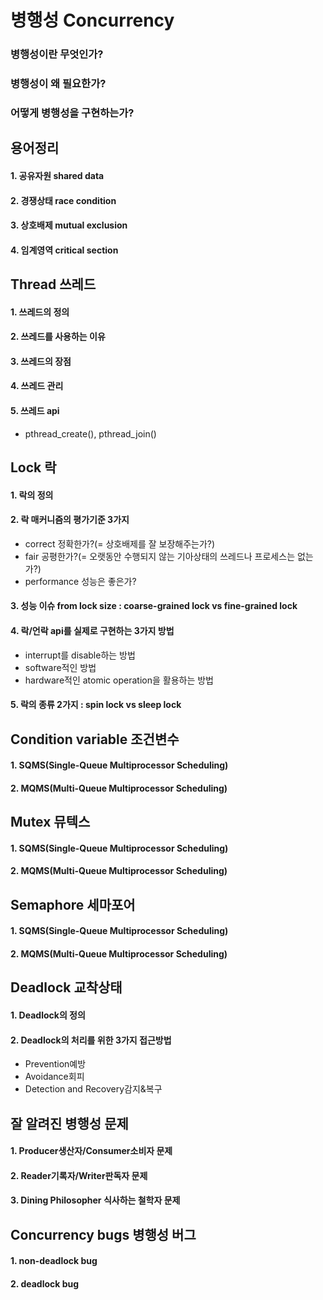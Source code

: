 # 병행성 Concurrency
### 병행성이란 무엇인가?
### 병행성이 왜 필요한가?
### 어떻게 병행성을 구현하는가? 

## 용어정리
  #### 1. 공유자원 shared data
  #### 2. 경쟁상태 race condition
  #### 3. 상호배제 mutual exclusion
  #### 4. 임계영역 critical section



## Thread 쓰레드
  #### 1. 쓰레드의 정의
  #### 2. 쓰레드를 사용하는 이유
  #### 3. 쓰레드의 장점
  #### 4. 쓰레드 관리
  #### 5. 쓰레드 api
  - pthread_create(), pthread_join()

## Lock 락
  #### 1. 락의 정의
  #### 2. 락 매커니즘의 평가기준 3가지
  - correct 정확한가?(= 상호배제를 잘 보장해주는가?)
  - fair 공평한가?(= 오랫동안 수행되지 않는 기아상태의 쓰레드나 프로세스는 없는가?)
  - performance 성능은 좋은가?
  #### 3. 성능 이슈 from lock size : coarse-grained lock vs fine-grained lock
  #### 4. 락/언락 api를 실제로 구현하는 3가지 방법
  - interrupt를 disable하는 방법
  - software적인 방법
  - hardware적인 atomic operation을 활용하는 방법
  #### 5. 락의 종류 2가지 : spin lock vs sleep lock
  

## Condition variable 조건변수
  #### 1. SQMS(Single-Queue Multiprocessor Scheduling)
  #### 2. MQMS(Multi-Queue Multiprocessor Scheduling)
  
  
## Mutex 뮤텍스
  #### 1. SQMS(Single-Queue Multiprocessor Scheduling)
  #### 2. MQMS(Multi-Queue Multiprocessor Scheduling)
  

## Semaphore 세마포어
  #### 1. SQMS(Single-Queue Multiprocessor Scheduling)
  #### 2. MQMS(Multi-Queue Multiprocessor Scheduling)
  
## Deadlock 교착상태
  #### 1. Deadlock의 정의
  #### 2. Deadlock의 처리를 위한 3가지 접근방법 
  - Prevention예방
  - Avoidance회피
  - Detection and Recovery감지&복구
  
## 잘 알려진 병행성 문제
  #### 1. Producer생산자/Consumer소비자 문제
  #### 2. Reader기록자/Writer판독자 문제
  #### 3. Dining Philosopher 식사하는 철학자 문제
  
## Concurrency bugs 병행성 버그
  #### 1. non-deadlock bug
  #### 2. deadlock bug
  
